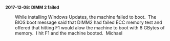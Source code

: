  <div class="content">
    <div class="field field-name-body field-type-text-with-summary field-label-hidden"><div class="field-items"><div class="field-item even"><p style="font-size: 13.008px;"><strong>2017-12-08: DIMM 2 failed</strong></p><p style="padding-left: 30px;">While installing Windows Updates, the machine failed to boot.  The BIOS boot message said that DIMM2 had failed ECC memory test and offered that hitting F1 would alow the machine to boot with 8 GBytes of memory.  I hit F1 and the machine booted.  Michael</p></div></div></div>  </div>

  
  
</div>
  </div>
</div>
  </div>